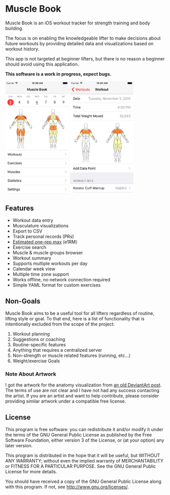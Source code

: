 # Muscle Book

Muscle Book is an iOS workout tracker for strength training and body building.

The focus is on enabling the knowledgeable lifter to make decisions about future workouts by providing detailed data and visualizations based on workout history.

This app is not targeted at beginner lifters, but there is no reason a beginner should avoid using this application.

**This software is a work in progress, expect bugs.**

<img src="Screenshots/Screenshot-20160410T23.36.49.png" style="width: 200px;" />
<img src="Screenshots/Screenshot-20160410T23.40.43.png" style="width: 200px;" />

## Features

- Workout data entry
- Musculature visualizations
- Export to CSV
- Track personal records (PRs)
- [Estimated one-rep max](http://www.exrx.net/Calculators/OneRepMax.html) (e1RM)
- Exercise search
- Muscle & muscle groups browser
- Workout summary
- Supports multiple workouts per day
- Calendar week view
- Multiple time zone support
- Works offline, no network connection required
- Simple YAML format for custom exercises

## Non-Goals

Muscle Book aims to be a useful tool for all lifters regardless of routine, lifting style or goal. To that end, here is a list of functionality that is intentionally excluded from the scope of the project:

1. Workout planning
2. Suggestions or coaching
3. Routine-specific features
4. Anything that requires a centralized server
5. Non-strength or muscle related features (running, etc...)
6. Weight/exercise Goals

### Note About Artwork

I got the artwork for the anatomy visualization from [an old DeviantArt post](http://predator5791.deviantart.com/art/Interactive-Muscular-Anatomy-145463634). The terms of use are not clear and I have not had any success contacting the artist. If you are an artist and want to help contribute, please consider providing similar artwork under a compatible free license.

## License

This program is free software: you can redistribute it and/or modify
it under the terms of the GNU General Public License as published by
the Free Software Foundation, either version 3 of the License, or
(at your option) any later version.

This program is distributed in the hope that it will be useful,
but WITHOUT ANY WARRANTY; without even the implied warranty of
MERCHANTABILITY or FITNESS FOR A PARTICULAR PURPOSE.  See the
GNU General Public License for more details.

You should have received a copy of the GNU General Public License
along with this program.  If not, see <http://www.gnu.org/licenses/>.